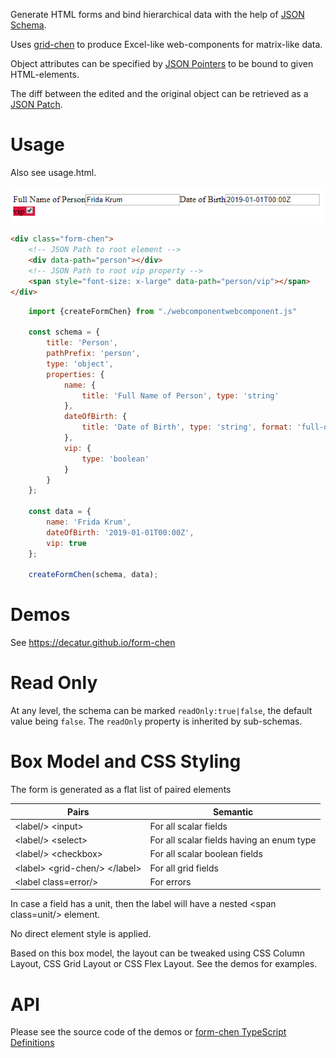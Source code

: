 Generate HTML forms and bind hierarchical data with the help of [JSON Schema](https://json-schema.org). 

Uses [grid-chen](https://github.com/decatur/grid-chen) to produce Excel-like web-components for matrix-like data. 

Object attributes can be specified by [JSON Pointers](https://tools.ietf.org/html/rfc6901) to be bound to given HTML-elements.

The diff between the edited and the original object can be retrieved as a [JSON Patch](https://tools.ietf.org/html/rfc6902).

# Usage

Also see usage.html.

![usage](usage.png)

```html
<div class="form-chen">
    <!-- JSON Path to root element -->
    <div data-path="person"></div>
    <!-- JSON Path to root vip property -->
    <span style="font-size: x-large" data-path="person/vip"></span>
</div>
```

```javascript
    import {createFormChen} from "./webcomponentwebcomponent.js"

    const schema = {
        title: 'Person',
        pathPrefix: 'person',
        type: 'object',
        properties: {
            name: {
                title: 'Full Name of Person', type: 'string'
            },
            dateOfBirth: {
                title: 'Date of Birth', type: 'string', format: 'full-date'
            },
            vip: {
                type: 'boolean'
            }
        }
    };

    const data = {
        name: 'Frida Krum',
        dateOfBirth: '2019-01-01T00:00Z',
        vip: true
    };

    createFormChen(schema, data);
```

# Demos

See https://decatur.github.io/form-chen

# Read Only

At any level, the schema can be marked `readOnly:true|false`, the default value being `false`.
The `readOnly` property is inherited by sub-schemas. 

# Box Model and CSS Styling

The form is generated as a flat list of paired elements 

Pairs           | Semantic
----------------|-----------
&lt;label/&gt; &lt;input&gt;     | For all scalar fields
&lt;label/&gt; &lt;select&gt;    | For all scalar fields having an enum type
&lt;label/&gt; &lt;checkbox&gt;  | For all scalar boolean fields
&lt;label&gt; &lt;grid-chen/&gt; &lt;/label&gt;| For all grid fields
&lt;label class=error/&gt;                   | For errors

In case a field has a unit, then the label will have a nested &lt;span class=unit/&gt; element.

No direct element style is applied.

Based on this box model, the layout can be tweaked using CSS Column Layout, CSS Grid Layout or CSS Flex Layout.
See the demos for examples.

# API

Please see the source code of the demos or [form-chen TypeScript Definitions](./form-chen/formchen.d.ts)